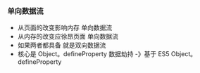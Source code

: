 ### 单向数据流
* 从页面的改变影响内存 单向数据流
* 从内存的改变应徐昂页面 单向数据流 
*  如果两者都具备 就是双向数据流
*   核心是   Object。defineProperty  数据劫持 -》基于 ES5 Object。defineProperty
